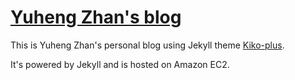 # [Yuheng Zhan's blog](https://yuhengzhan.com)

This is Yuheng Zhan's personal blog using Jekyll theme [Kiko-plus](https://aweekj.github.io/Kiko-plus).

It's powered by Jekyll and is hosted on Amazon EC2.
